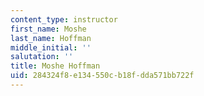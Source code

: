 ```yaml
---
content_type: instructor
first_name: Moshe
last_name: Hoffman
middle_initial: ''
salutation: ''
title: Moshe Hoffman
uid: 284324f8-e134-550c-b18f-dda571bb722f
---
```

